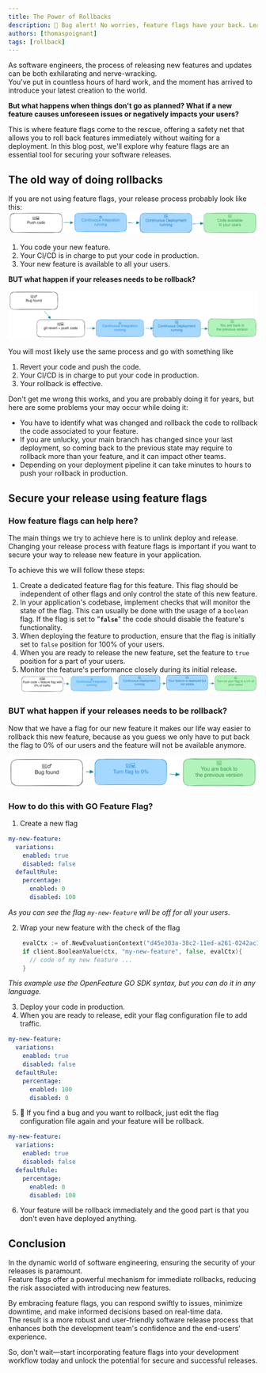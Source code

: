 ```yaml
---
title: The Power of Rollbacks
description: 🚨 Bug alert! No worries, feature flags have your back. Learn how to respond swiftly to issues without breaking a sweat
authors: [thomaspoignant]
tags: [rollback]
---
```


As software engineers, the process of releasing new features and updates can be both exhilarating and nerve-wracking.  
You've put in countless hours of hard work, and the moment has arrived to introduce your latest creation to the world. 

**But what happens when things don't go as planned? What if a new feature causes unforeseen issues or negatively impacts your users?**

This is where feature flags come to the rescue, offering a safety net that allows you to roll back features immediately without waiting for a deployment. In this blog post, we'll explore why feature flags are an essential tool for securing your software releases.

## The old way of doing rollbacks

If you are not using feature flags, your release process probably look like this:
![classic-RELEASE-process.svg](classic-RELEASE-process.svg)

1. You code your new feature.
2. Your CI/CD is in charge to put your code in production.
3. Your new feature is available to all your users.

**BUT what happen if your releases needs to be rollback?**

![classic-ROLLBACK-process.svg](classic-ROLLBACK-process.svg)

You will most likely use the same process and go with something like
1. Revert your code and push the code.
2. Your CI/CD is in charge to put your code in production.
3. Your rollback is effective.

Don't get me wrong this works, and you are probably doing it for years, but here are some problems your may occur while doing it:
- You have to identify what was changed and rollback the code to rollback the code associated to your feature.
- If you are unlucky, your main branch has changed since your last deployment, so coming back to the previous state may require to rollback more than your feature, and it can impact other teams.
- Depending on your deployment pipeline it can take minutes to hours to push your rollback in production.

## Secure your release using feature flags
### How feature flags can help here?
The main things we try to achieve here is to unlink deploy and release.
Changing your release process with feature flags is important if you want to secure your way to release new feature in your application.

To achieve this we will follow these steps:

1. Create a dedicated feature flag for this feature. This flag should be independent of other flags and only control the state of this new feature.
2. In your application's codebase, implement checks that will monitor the state of the flag. This can usually be done with the usage of a `boolean` flag. If the flag is set to "**`false`**" the code should disable the feature's functionality.
3. When deploying the feature to production, ensure that the flag is initially set to `false` position for 100% of your users.
4. When you are ready to release the new feature, set the feature to `true` position for a part of your users.
5. Monitor the feature's performance closely during its initial release.
![ff-release-process.svg](ff-release-process.svg)

### BUT what happen if your releases needs to be rollback?

Now that we have a flag for our new feature it makes our life way easier to rollback this new feature, because as you guess we only have to put back the flag to 0% of our users and the feature will not be available anymore. 

![ff-rollback-process.svg](ff-rollback-process.svg)

### How to do this with GO Feature Flag?

1. Create a new flag
  ```yaml
  my-new-feature:
    variations:
      enabled: true
      disabled: false
    defaultRule:
      percentage:
        enabled: 0
        disabled: 100
  ```
  _As you can see the flag `my-new-feature` will be off for all your users._

2. Wrap your new feature with the check of the flag
  ```go
      evalCtx := of.NewEvaluationContext("d45e303a-38c2-11ed-a261-0242ac120002")
      if client.BooleanValue(ctx, "my-new-feature", false, evalCtx){
        // code of my new feature ...
      }
  ```
  _This example use the OpenFeature GO SDK syntax, but you can do it in any language._ 
  
3. Deploy your code in production.
4. When you are ready to release, edit your flag configuration file to add traffic.
  ```yaml
  my-new-feature:
    variations:
      enabled: true
      disabled: false
    defaultRule:
      percentage:
        enabled: 100
        disabled: 0
  ```
5. 🚨 If you find a bug and you want to rollback, just edit the flag configuration file again and your feature will be rollback.
  ```yaml
  my-new-feature:
    variations:
      enabled: true
      disabled: false
    defaultRule:
      percentage:
        enabled: 0
        disabled: 100
  ```
6. Your feature will be rollback immediately and the good part is that you don't even have deployed anything.

## Conclusion

In the dynamic world of software engineering, ensuring the security of your releases is paramount.  
Feature flags offer a powerful mechanism for immediate rollbacks, reducing the risk associated with introducing new features. 

By embracing feature flags, you can respond swiftly to issues, minimize downtime, and make informed decisions based on real-time data.  
The result is a more robust and user-friendly software release process that enhances both the development team's confidence and the end-users' experience. 

So, don't wait—start incorporating feature flags into your development workflow today and unlock the potential for secure and successful releases.